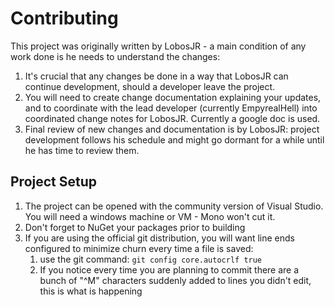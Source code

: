 # Contributing

This project was originally written by LobosJR - a main condition of any work done is he needs to understand the changes:
1. It's crucial that any changes be done in a way that LobosJR can continue development, should a developer leave the project.
2. You will need to create change documentation explaining your updates, and to coordinate with the lead developer (currently EmpyrealHell) into coordinated change notes for LobosJR.  Currently a google doc is used.
3. Final review of new changes and documentation is by LobosJR: project development follows his schedule and might go dormant for a while until he has time to review them.

## Project Setup

1. The project can be opened with the community version of Visual Studio.  You will need a windows machine or VM - Mono won't cut it.
2. Don't forget to NuGet your packages prior to building
3. If you are using the official git distribution, you will want line ends configured to minimize churn every time a file is saved:
	1. use the git command: `git config core.autocrlf true`
	2. If you notice every time you are planning to commit there are a bunch of "^M" characters suddenly added to lines you didn't edit, this is what is happening